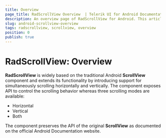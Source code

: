 ```yaml
---
title: Overview
page_title: RadScrollView Overview  | Telerik UI for Android Documentation
description: An overview page of RadScrollView for Android. This article explains the most important things you need to know before using RadScrollView.
slug: android-scrollview-overview
tags: radscrollview, scrollview, overview
position: 0
publish: true
---
```


# RadScrollView: Overview

**RadScrollView** is widely based on the traditional Android **ScrollView** component and extends its functionality by introducing support for simultaneously scrolling horizontally and vertically. The component exposes API to control the scrolling behavior whereas three scrolling modes are available:

- Horizontal
- Vertical
- Both

The component preserves the API of the original **ScrollView** as documented on the official Android Documentation website.
